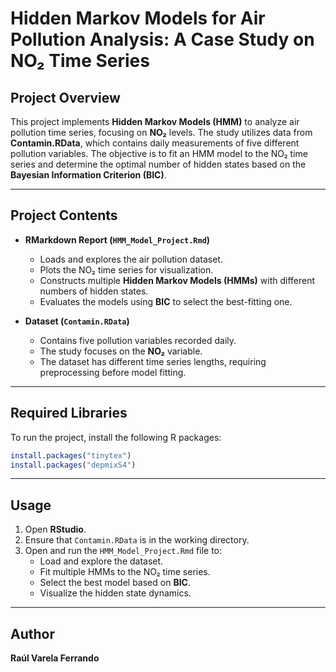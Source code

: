 # Hidden Markov Models for Air Pollution Analysis: A Case Study on NO₂ Time Series

## Project Overview
This project implements **Hidden Markov Models (HMM)** to analyze air pollution time series, focusing on **NO₂** levels. The study utilizes data from **Contamin.RData**, which contains daily measurements of five different pollution variables. The objective is to fit an HMM model to the NO₂ time series and determine the optimal number of hidden states based on the **Bayesian Information Criterion (BIC)**.

---

## Project Contents

- **RMarkdown Report (`HMM_Model_Project.Rmd`)**  
  - Loads and explores the air pollution dataset.
  - Plots the NO₂ time series for visualization.
  - Constructs multiple **Hidden Markov Models (HMMs)** with different numbers of hidden states.
  - Evaluates the models using **BIC** to select the best-fitting one.

- **Dataset (`Contamin.RData`)**  
  - Contains five pollution variables recorded daily.
  - The study focuses on the **NO₂** variable.
  - The dataset has different time series lengths, requiring preprocessing before model fitting.

---

## Required Libraries
To run the project, install the following R packages:

```r
install.packages("tinytex")
install.packages("depmixS4")
```

---

## Usage
1. Open **RStudio**.
2. Ensure that `Contamin.RData` is in the working directory.
3. Open and run the `HMM_Model_Project.Rmd` file to:
   - Load and explore the dataset.
   - Fit multiple HMMs to the NO₂ time series.
   - Select the best model based on **BIC**.
   - Visualize the hidden state dynamics.

---

## Author
**Raúl Varela Ferrando**


